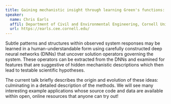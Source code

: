 ```yaml
---
title: Gaining mechanistic insight through learning Green's functions: Uncovering the solutions to hidden PDEs
speaker:
  name: Chris Earls
  affil: Department of Civil and Environmental Engineering, Cornell University
  url: https://earls.cee.cornell.edu/
---
```


Subtle patterns and structures within observed system responses may be learned in a human-understandable form using carefully constructed deep neural networks (DNNs) that uncover solution operators governing the system. These operators can be extracted from the DNNs and examined for features that are suggestive of hidden mechanistic descriptions which then lead to testable scientific hypotheses. 

The current talk briefly describes the origin and evolution of these ideas: culminating in a detailed description of the methods. We will see many interesting example applications whose source code and data are available within open, online resources that anyone can try out! 



